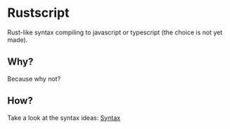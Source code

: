 # Rustscript

Rust-like syntax compiling to javascript or typescript (the choice is not yet made).

## Why?

Because why not?

## How?

Take a look at the syntax ideas: [Syntax](syntax.md)
